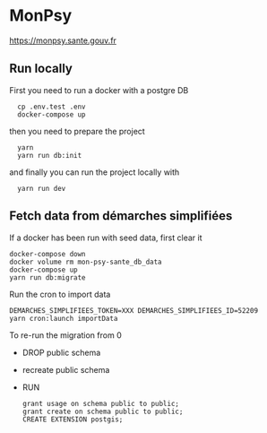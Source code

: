 # MonPsy

https://monpsy.sante.gouv.fr

## Run locally

First you need to run a docker with a postgre DB

```
  cp .env.test .env
  docker-compose up
```

then you need to prepare the project

```
  yarn
  yarn run db:init
```

and finally you can run the project locally with

```
  yarn run dev
```

## Fetch data from démarches simplifiées

If a docker has been run with seed data, first clear it

```
docker-compose down
docker volume rm mon-psy-sante_db_data
docker-compose up
yarn run db:migrate

```

Run the cron to import data

```
DEMARCHES_SIMPLIFIEES_TOKEN=XXX DEMARCHES_SIMPLIFIEES_ID=52209
yarn cron:launch importData
```

To re-run the migration from 0

- DROP public schema
- recreate public schema
- RUN

      grant usage on schema public to public;
      grant create on schema public to public;
      CREATE EXTENSION postgis;

